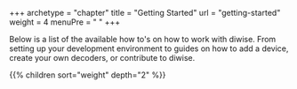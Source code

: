 +++
archetype = "chapter"
title = "Getting Started"
url = "getting-started"
weight = 4
menuPre = "<i class='fas fa-wrench'></i> "
+++

Below is a list of the available how to's on how to work with diwise. From setting up your development environment to guides on how to add a device, create your own decoders, or contribute to diwise.

{{% children sort="weight" depth="2" %}}
